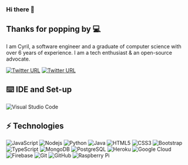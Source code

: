 ### Hi there 👋

<!--
**romzy234/romzy234** is a ✨ _special_ ✨ repository because its `README.md` (this file) appears on your GitHub profile.

Here are some ideas to get you started:

- 🔭 I’m currently working on ...
- 🌱 I’m currently learning ...
- 👯 I’m looking to collaborate on ...
- 🤔 I’m looking for help with ...
- 💬 Ask me about ...
- 📫 How to reach me: ...
- 😄 Pronouns: ...
- ⚡ Fun fact: ...
-->

## Thanks for popping by 💻 

I am Cyril, a software engineer and a graduate of computer science with over 6 years of experience. I am a tech enthusiast & an open-source advocate.

[![Twitter URL](https://img.shields.io/twitter/url?label=%40romzy234&logo=instagram&logoColor=blue&style=flat-square&url=https%3A%2F%2Finstagram.com%2F%40cyrilOgoh)](https://instagram.com/romzy234)
[![Twitter URL](https://img.shields.io/twitter/url?label=%40cyrilOgoh&logo=twitter&style=flat-square&url=https%3A%2F%2Ftwitter.com%2F%40cyrilOgoh)](https://Twitter.com/@cyisadev)

## :keyboard: IDE and Set-up

![Visual Studio Code](https://img.shields.io/badge/-Visual%20Studio%20Code-blue?style=flat-square&logo=visual-studio-code)


## ⚡ Technologies

![JavaScript](https://img.shields.io/badge/-JavaScript-black?style=flat-square&logo=javascript)
![Nodejs](https://img.shields.io/badge/-Nodejs-black?style=flat-square&logo=Node.js)
![Python](https://img.shields.io/badge/-Python-black?style=flat-square&logo=Python)
![Java](https://img.shields.io/badge/-Java-E34A86?style=flat-square&logo=java)
![HTML5](https://img.shields.io/badge/-HTML5-E34F26?style=flat-square&logo=html5&logoColor=white)
![CSS3](https://img.shields.io/badge/-CSS3-1572B6?style=flat-square&logo=css3)
![Bootstrap](https://img.shields.io/badge/-Bootstrap-563D7C?style=flat-square&logo=bootstrap)
![TypeScript](https://img.shields.io/badge/-TypeScript-007ACC?style=flat-square&logo=typescript)
![MongoDB](https://img.shields.io/badge/-MongoDB-black?style=flat-square&logo=mongodb)
![PostgreSQL](https://img.shields.io/badge/-PostgreSQL-336791?style=flat-square&logo=postgresql)
![Heroku](https://img.shields.io/badge/-Heroku-430098?style=flat-square&logo=heroku)
![Google Cloud](https://img.shields.io/badge/Google%20Cloud-black?style=flat-square&logo=google-cloud)
![Firebase](https://img.shields.io/badge/Firebase-039BE5?style=flat-square&logo=firebase)
![Git](https://img.shields.io/badge/-Git-black?style=flat-square&logo=git)
![GitHub](https://img.shields.io/badge/-GitHub-181717?style=flat-square&logo=github)
![Raspberry Pi](https://img.shields.io/badge/-Raspberry%20Pi-C51A4A?style=flat-square&logo=Raspberry-Pi)
